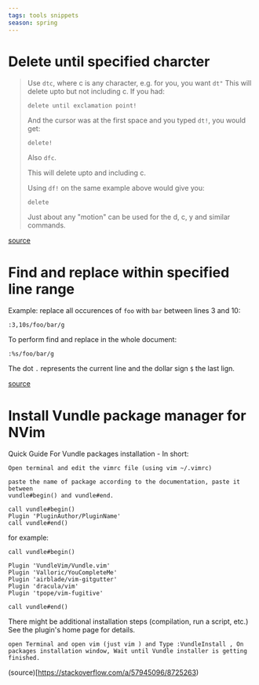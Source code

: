 ```yaml
---
tags: tools snippets
season: spring
---
```


# Delete until specified charcter

> Use `dtc`, where c is any character, e.g. for you, you want `dt"`
> This will delete upto but not including c.
> If you had:
> 
> `delete until exclamation point!`
> 
> And the cursor was at the first space and you typed `dt!`, you would get:
> 
> `delete!`
> 
> Also `dfc`.
> 
> This will delete upto and including c.
> 
> Using `df!` on the same example above would give you:
> 
> `delete`
> 
> Just about any "motion" can be used for the d, c, y and similar commands.

[source](https://askubuntu.com/questions/64833/vi-shortcut-to-delete-until-the-next-x-character)

# Find and replace within specified line range

Example: replace all occurences of `foo` with `bar` between lines 3 and 10:
```
:3,10s/foo/bar/g
```

To perform find and replace in the whole document:
```
:%s/foo/bar/g
```

The dot `.` represents the current line and the dollar sign `$` the last lign. 

[source](https://linuxize.com/post/vim-find-replace/)

# Install Vundle package manager for NVim

Quick Guide For Vundle packages installation - In short:

    Open terminal and edit the vimrc file (using vim ~/.vimrc)

    paste the name of package according to the documentation, paste it between
    vundle#begin() and vundle#end.

    call vundle#begin()
    Plugin 'PluginAuthor/PluginName'
    call vundle#end()

for example:

```
call vundle#begin()

Plugin 'VundleVim/Vundle.vim'
Plugin 'Valloric/YouCompleteMe'
Plugin 'airblade/vim-gitgutter'
Plugin 'dracula/vim'
Plugin 'tpope/vim-fugitive'

call vundle#end()    
```


There might be additional installation steps (compilation, run a script, etc.) See the plugin's home page for details.

    open Terminal and open vim (just vim ) and Type :VundleInstall , On packages installation window, Wait until Vundle installer is getting finished.

(source)[https://stackoverflow.com/a/57945096/8725263)